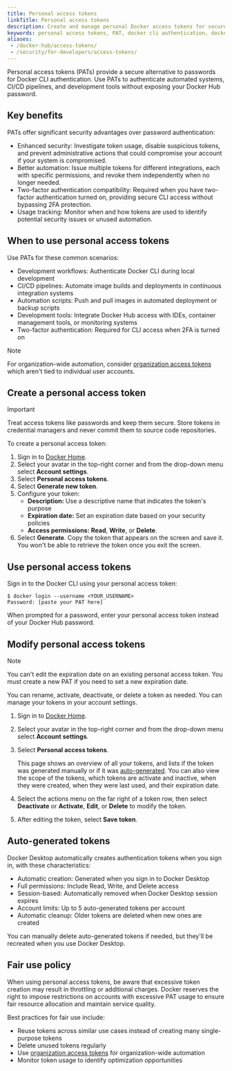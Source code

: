 ```yaml
---
title: Personal access tokens
linkTitle: Personal access tokens
description: Create and manage personal Docker access tokens for secure CLI authentication and automation
keywords: personal access tokens, PAT, docker cli authentication, docker hub security, programmatic access
aliases:
 - /docker-hub/access-tokens/
 - /security/for-developers/access-tokens/
---
```


Personal access tokens (PATs) provide a secure alternative to passwords for Docker CLI authentication. Use PATs to authenticate automated systems, CI/CD pipelines, and development tools without exposing your Docker Hub password.

## Key benefits

PATs offer significant security advantages over password authentication:

- Enhanced security: Investigate token usage, disable suspicious tokens, and prevent administrative actions that could compromise your account if your system is compromised.
- Better automation: Issue multiple tokens for different integrations, each with specific permissions, and revoke them independently when no longer needed.
- Two-factor authentication compatibility: Required when you have two-factor authentication turned on, providing secure CLI access without bypassing 2FA protection.
- Usage tracking: Monitor when and how tokens are used to identify potential security issues or unused automation.

## When to use personal access tokens

Use PATs for these common scenarios:

- Development workflows: Authenticate Docker CLI during local development
- CI/CD pipelines: Automate image builds and deployments in continuous integration systems
- Automation scripts: Push and pull images in automated deployment or backup scripts
- Development tools: Integrate Docker Hub access with IDEs, container management tools, or monitoring systems
- Two-factor authentication: Required for CLI access when 2FA is turned on

> [!NOTE]
>
> For organization-wide automation, consider [organization access tokens](/manuals/enterprise/security/access-tokens.md) which aren't tied to individual user accounts.

## Create a personal access token

> [!IMPORTANT]
>
> Treat access tokens like passwords and keep them secure. Store tokens in credential managers and never commit them to source code repositories.

To create a personal access token:

1. Sign in to [Docker Home](https://app.docker.com/).
1. Select your avatar in the top-right corner and from the drop-down menu select **Account settings**.
1. Select **Personal access tokens**.
1. Select **Generate new token**.
1. Configure your token:
   - **Description:** Use a descriptive name that indicates the token's purpose
   - **Expiration date:** Set an expiration date based on your security policies
   - **Access permissions:** **Read**, **Write**, or **Delete**.
1. Select **Generate**. Copy the token that appears on the screen and save it. You won't be able to retrieve the token once you exit the screen.

## Use personal access tokens

Sign in to the Docker CLI using your personal access token:

```console
$ docker login --username <YOUR_USERNAME>
Password: [paste your PAT here]
```

When prompted for a password, enter your personal access token instead of your Docker Hub password.

## Modify personal access tokens

> [!NOTE]
>
> You can't edit the expiration date on an existing personal access token. You must create a new PAT if you need to set a new expiration date.

You can rename, activate, deactivate, or delete a token as needed. You can manage your tokens in your account settings.

1. Sign in to [Docker Home](https://app.docker.com/login).
1. Select your avatar in the top-right corner and from the drop-down menu select **Account settings**.
1. Select **Personal access tokens**.

   This page shows an overview of all your
   tokens, and lists if the token was generated manually or if it was
   [auto-generated](#auto-generated-tokens). You can also view the scope of the
   tokens, which tokens are activate and inactive, when they were created, when
   they were last used, and their expiration date.
1. Select the actions menu on the far right of a token row, then select **Deactivate** or **Activate**, **Edit**, or **Delete** to modify the token.
1. After editing the token, select **Save token**.

## Auto-generated tokens

Docker Desktop automatically creates authentication tokens when you sign in, with these characteristics:

- Automatic creation: Generated when you sign in to Docker Desktop
- Full permissions: Include Read, Write, and Delete access
- Session-based: Automatically removed when Docker Desktop session expires
- Account limits: Up to 5 auto-generated tokens per account
- Automatic cleanup: Older tokens are deleted when new ones are created

You can manually delete auto-generated tokens if needed, but they'll be recreated when you use Docker Desktop.

## Fair use policy

When using personal access tokens, be aware that excessive token creation may result in throttling or additional charges. Docker reserves the right to impose restrictions on accounts with excessive PAT usage to ensure fair resource allocation and maintain service quality.

Best practices for fair use include:

- Reuse tokens across similar use cases instead of creating many single-purpose tokens
- Delete unused tokens regularly
- Use [organization access tokens](/manuals/enterprise/security/access-tokens.md) for organization-wide automation
- Monitor token usage to identify optimization opportunities
